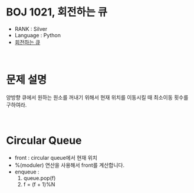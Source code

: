 # BOJ 1021, 회전하는 큐

- RANK : Silver
- Language : Python
- [회전하는 큐](https://www.acmicpc.net/problem/1021)

<br/>

# 문제 설명

양방향 큐에서 원하는 원소를 꺼내기 위해서 현재 위치를 이동시킬 때 최소이동 횟수를 구하여라.

<br/>

# Circular Queue

- front : circular queue에서 현재 위치
- %(moduler) 연산을 사용해서 front를 계산합니다.
- enqueue :
  1. queue.pop(f)
  2. f = (f + 1)%N
